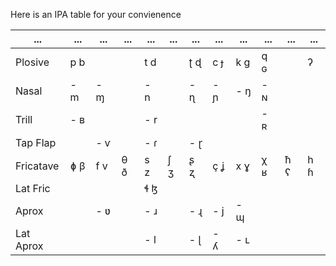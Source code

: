 Here is an IPA table for your convienence

|...|...|...|...|...|...|...|...|...|...|...|...|
|---|---|---|---|---|---|---|---|---|---|---|---|
|Plosive|p b|||t d||ʈ ɖ|c ɟ|k ɡ|q ɢ||ʔ|
|Nasal|- m|- ɱ||- n||- ɳ|- ɲ|- ŋ|- ɴ|||
|Trill|- ʙ|||- r|||||- ʀ|||
|Tap Flap||- ⱱ||- ɾ||- ɽ|||||
|Fricatave|ɸ β|f v|θ ð|s z|ʃ ʒ|ʂ ʐ|ç ʝ|x ɣ|χ ʁ|ħ ʕ|h ɦ|
|Lat Fric||||ɬ ɮ|||||||
|Aprox||- ʋ||- ɹ||- ɻ|- j|- ɰ|||
|Lat Aprox||||- l||- ɭ|- ʎ|- ʟ|||
